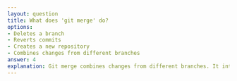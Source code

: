 ```yaml
---
layout: question
title: What does 'git merge' do?
options:
- Deletes a branch
- Reverts commits
- Creates a new repository
- Combines changes from different branches
answer: 4
explanation: Git merge combines changes from different branches. It integrates commits from one branch into another, typically merging a feature branch into the main branch.
---
```

